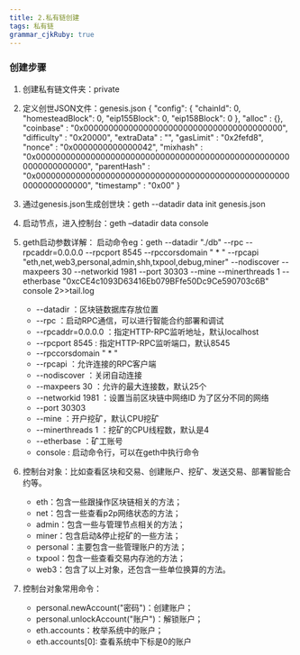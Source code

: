 ```yaml
---
title: 2.私有链创建 
tags: 私有链
grammar_cjkRuby: true
---
```



### 创建步骤
1. 创建私有链文件夹：private
2. 定义创世JSON文件：genesis.json
{
  "config": {
        "chainId": 0,
        "homesteadBlock": 0,
        "eip155Block": 0,
        "eip158Block": 0
    },
  "alloc"      : {},
  "coinbase"   : "0x0000000000000000000000000000000000000000",
  "difficulty" : "0x20000",
  "extraData"  : "",
  "gasLimit"   : "0x2fefd8",
  "nonce"      : "0x0000000000000042",
  "mixhash"    : "0x0000000000000000000000000000000000000000000000000000000000000000",
  "parentHash" : "0x0000000000000000000000000000000000000000000000000000000000000000",
  "timestamp"  : "0x00"
}

3. 通过genesis.json生成创世块：geth --datadir data init genesis.json
4. 启动节点，进入控制台：geth –datadir data console
5. geth启动参数详解：
启动命令eg：geth --datadir "./db" --rpc --rpcaddr=0.0.0.0 --rpcport 8545 --rpccorsdomain " * " --rpcapi "eth,net,web3,personal,admin,shh,txpool,debug,miner" --nodiscover --maxpeers 30 --networkid 1981 --port 30303 --mine --minerthreads 1 --etherbase "0xcCE4c1093D63416Eb079BFfe50Dc9Ce590703c6B" console 2>>tail.log
    - --datadir ：区块链数据库存放位置
    - --rpc ：启动RPC通信，可以进行智能合约部署和调试
    - --rpcaddr=0.0.0.0 ：指定HTTP-RPC监听地址，默认localhost
    - --rpcport 8545 : 指定HTTP-RPC监听端口，默认8545
    - --rpccorsdomain " * "
    - --rpcapi ：允许连接的RPC客户端
    - --nodiscover ：关闭自动连接
    - --maxpeers 30 ：允许的最大连接数，默认25个
    - --networkid 1981 ：设置当前区块链中网络ID 为了区分不同的网络
    - --port 30303 
    - --mine ：开户挖矿，默认CPU挖矿
    - --minerthreads 1 ：挖矿的CPU线程数，默认是4
    - --etherbase ：矿工账号
    - console : 启动命令行，可以在geth中执行命令
6. 	控制台对象：比如查看区块和交易、创建账户、挖矿、发送交易、部署智能合约等。
    - eth：包含一些跟操作区块链相关的方法；
    - net：包含一些查看p2p网络状态的方法；
    - admin：包含一些与管理节点相关的方法；
    - miner：包含启动&停止挖矿的一些方法；
    - personal：主要包含一些管理账户的方法；
    - txpool：包含一些查看交易内存池的方法；
    - web3：包含了以上对象，还包含一些单位换算的方法。
 7. 控制台对象常用命令：
    - personal.newAccount("密码")：创建账户；
    - personal.unlockAccount("账户")：解锁账户；
    - eth.accounts：枚举系统中的账户；
    - eth.accounts[0]: 查看系统中下标是0的账户 
